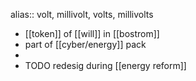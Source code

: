 alias:: volt, millivolt, volts, millivolts

- [[token]] of [[will]] in [[bostrom]]
- part of [[cyber/energy]] pack
-
- TODO redesig during [[energy reform]]